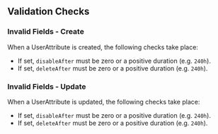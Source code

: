 ## Validation Checks

### Invalid Fields - Create

When a UserAttribute is created, the following checks take place:

- If set, `disableAfter` must be zero or a positive duration (e.g. `240h`).
- If set, `deleteAfter` must be zero or a positive duration (e.g. `240h`).

### Invalid Fields - Update

When a UserAttribute is updated, the following checks take place:

- If set, `disableAfter` must be zero or a positive duration (e.g. `240h`).
- If set, `deleteAfter` must be zero or a positive duration (e.g. `240h`).
